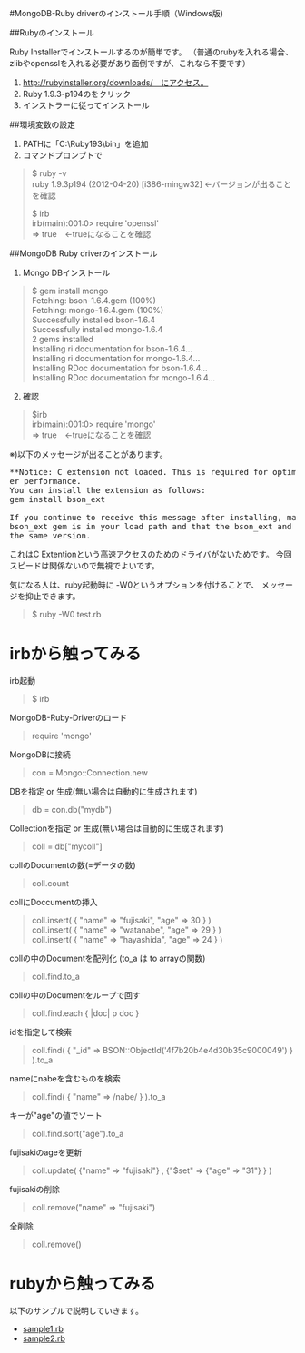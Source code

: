 #MongoDB-Ruby driverのインストール手順（Windows版)

##Rubyのインストール

Ruby Installerでインストールするのが簡単です。
（普通のrubyを入れる場合、zlibやopensslを入れる必要があり面倒ですが、これなら不要です）

1. http://rubyinstaller.org/downloads/　にアクセス。
1. Ruby 1.9.3-p194のをクリック
1. インストラーに従ってインストール

##環境変数の設定

1. PATHに「C:\Ruby193\bin」を追加
1.  コマンドプロンプトで

> $ ruby -v  
> ruby 1.9.3p194 (2012-04-20) [i386-mingw32] ←バージョンが出ることを確認  
> 
> $ irb  
> irb(main):001:0> require 'openssl'  
> => true　←trueになることを確認  

##MongoDB Ruby driverのインストール

1. Mongo DBインストール

> $ gem install mongo  
> Fetching: bson-1.6.4.gem (100%)  
> Fetching: mongo-1.6.4.gem (100%)  
> Successfully installed bson-1.6.4  
> Successfully installed mongo-1.6.4  
> 2 gems installed  
> Installing ri documentation for bson-1.6.4...  
> Installing ri documentation for mongo-1.6.4...  
> Installing RDoc documentation for bson-1.6.4...  
> Installing RDoc documentation for mongo-1.6.4...  

2. 確認

> $irb  
> irb(main):001:0> require 'mongo'  
> => true　←trueになることを確認  

※)以下のメッセージが出ることがあります。
<pre>
**Notice: C extension not loaded. This is required for optimum MongoDB Ruby driv
er performance.
You can install the extension as follows:
gem install bson_ext

If you continue to receive this message after installing, make sure that the
bson_ext gem is in your load path and that the bson_ext and mongo gems are of
the same version.
</pre>
これはC Extentionという高速アクセスのためのドライバがないためです。
今回スピードは関係ないので無視でよいです。

気になる人は、ruby起動時に -W0というオプションを付けることで、
メッセージを抑止できます。

> $ ruby -W0 test.rb

# irbから触ってみる

irb起動

> $ irb  

MongoDB-Ruby-Driverのロード

> require 'mongo'  

MongoDBに接続 

> con = Mongo::Connection.new
 
DBを指定 or 生成(無い場合は自動的に生成されます) 

> db = con.db("mydb")

Collectionを指定 or 生成(無い場合は自動的に生成されます)

> coll = db["mycoll"]

collのDocumentの数(=データの数)

> coll.count  

collにDoccumentの挿入 

> coll.insert( { "name" => "fujisaki", "age" => 30  } )    
> coll.insert( { "name" => "watanabe", "age" => 29  } )      
> coll.insert( { "name" => "hayashida", "age" => 24 } )     

collの中のDocumentを配列化  (to_a は to arrayの関数)

> coll.find.to_a

collの中のDocumentをループで回す 

> coll.find.each { |doc| p doc }

idを指定して検索  

> coll.find( { "_id"  => BSON::ObjectId('4f7b20b4e4d30b35c9000049') } ).to_a 

nameにnabeを含むものを検索  

> coll.find( { "name" => /nabe/ } ).to_a

キーが"age"の値でソート  

> coll.find.sort("age").to_a 

fujisakiのageを更新 

> coll.update( {"name" => "fujisaki"} , {"$set" => {"age" => "31"} } ) 

fujisakiの削除

> coll.remove("name" => "fujisaki")  

全削除

> coll.remove()  
  
# rubyから触ってみる

以下のサンプルで説明していきます。

* [sample1.rb](https://github.com/syokenz/marunouchi-mongodb/blob/master/20120730/step02/sample1.rb)   
* [sample2.rb](https://github.com/syokenz/marunouchi-mongodb/blob/master/20120730/step02/sample2.rb)  